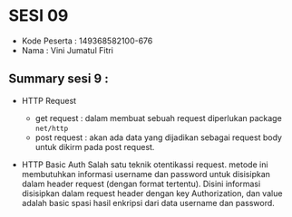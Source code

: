 # SESI 09
- Kode Peserta  : 149368582100-676
- Nama          : Vini Jumatul Fitri 

## Summary sesi 9 :
* HTTP Request
  - get request : dalam membuat sebuah request diperlukan package `net/http`
  - post request : akan ada data yang dijadikan sebagai request body untuk dikirm pada post request.

* HTTP Basic Auth
  Salah satu teknik otentikassi request. metode ini membutuhkan informasi username dan password untuk disisipkan dalam header request (dengan format tertentu). Disini informasi disisipkan dalam request header dengan key Authorization, dan value adalah basic spasi hasil enkripsi dari data username dan password.
  
